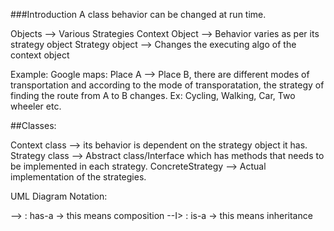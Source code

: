 ###Introduction
A class behavior can be changed at run time.

Objects 		--> Various Strategies
Context Object 	--> Behavior varies as per its strategy object
Strategy object --> Changes the executing algo of the context object

Example: Google maps:
Place A --> Place B, there are different modes of transportation and according to the mode of transporatation, the
strategy of finding the route from A to B changes. Ex: Cycling, Walking, Car, Two wheeler etc.

##Classes:

Context class		--> its behavior is dependent on the strategy object it has.
Strategy class		--> Abstract class/Interface which has methods that needs to be implemented in each strategy.
ConcreteStrategy	--> Actual implementation of the strategies.



UML Diagram Notation:

-->		:	has-a  	-> this means composition
--I>	:	is-a	-> this means inheritance